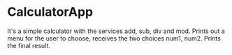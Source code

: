 # CalculatorApp
It's a simple calculator with the services add, sub, div and mod.
Prints out a menu for the user to choose, receives the two choices num1, num2.
Prints the final result.

